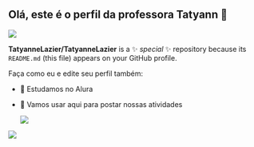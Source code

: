 ## Olá, este é o perfil da professora Tatyann 👋
![](https://tenor.com/pt-BR/view/spongebob-patrick-dancing-ballet-gif-8690542#:~:text=Spongebob%20Patrick%20GIF-,%E2%97%8F%20GIF%20SD,-%E2%97%8F%20GIF%20HD)

**TatyanneLazier/TatyanneLazier** is a ✨ _special_ ✨ repository because its `README.md` (this file) appears on your GitHub profile.

Faça como eu e edite seu perfil também:

- 🔭 Estudamos no Alura 
- 🌱 Vamos usar aqui para postar nossas atividades

  ![](https://tenor.com/pt-BR/view/spongebob-patrick-dancing-ballet-gif-8690542#:~:text=Spongebob%20Patrick%20GIF-,%E2%97%8F%20GIF%20SD,-%E2%97%8F%20GIF%20HD)
  

![](https://tenor.com/pt-BR/view/spongebob-patrick-dancing-ballet-gif-8690542#:~:text=Spongebob%20Patrick%20GIF-,%E2%97%8F%20GIF%20SD,-%E2%97%8F%20GIF%20HD)
<!--
-->
